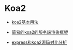 # Koa2

* [koa2基本用法](https://github.com/rrd-fe/blog/blob/master/koa2/koa2_basicUsage.md)

* [简易的koa2的服务端渲染框架](https://github.com/rrd-fe/blog/blob/master/koa2/koa2_demo.md)

* [express和koa2源码对比分析](https://github.com/rrd-fe/blog/blob/master/koa2/koa2_sourceCodeAnalysis.md)
